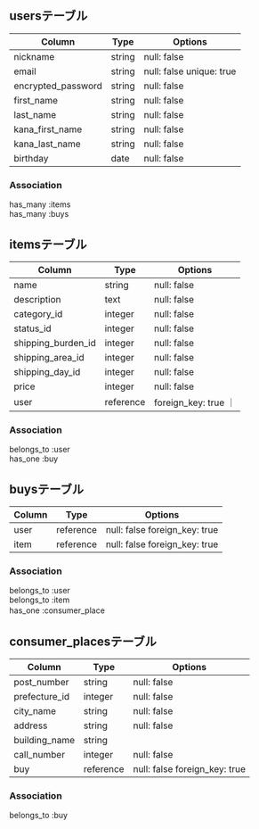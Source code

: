 ## usersテーブル

|Column             |Type    |Options      |
|-------------------|--------|-------------|
| nickname          | string | null: false |
| email             | string | null: false unique: true|
| encrypted_password| string | null: false |
| first_name        | string | null: false |
| last_name         | string | null: false |
| kana_first_name   | string | null: false |
| kana_last_name    | string | null: false |
| birthday          | date   | null: false |


### Association
has_many :items  
has_many :buys


##  itemsテーブル

|Column                |Type         |Options      |
|---------------------|-------------|-------------|
| name                | string      | null: false |
| description         | text        | null: false |
| category_id         | integer     | null: false |
| status_id           | integer     | null: false |
| shipping_burden_id  | integer     | null: false |
| shipping_area_id    | integer     | null: false |
| shipping_day_id     | integer     | null: false |
| price               | integer     | null: false |
| user                | reference   | foreign_key: true ｜


### Association
belongs_to :user  
has_one :buy  


## buysテーブル

|Column            |Type         |Options      |
|------------------|-------------|-------------|
| user             | reference   | null: false foreign_key: true |
| item             | reference   | null: false foreign_key: true |


### Association
belongs_to :user  
belongs_to :item  
has_one :consumer_place  　

## consumer_placesテーブル

|Column            |Type         |Options      |
|------------------|-------------|-------------|
| post_number      | string      | null: false |
| prefecture_id    | integer     | null: false |
| city_name        | string      | null: false |
| address          | string      | null: false |
| building_name    | string      |             |
| call_number      | integer     | null: false |
| buy              | reference   | null: false foreign_key: true |

### Association 
belongs_to :buy
